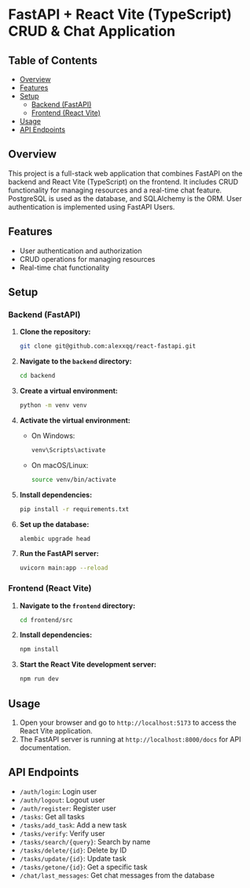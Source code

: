 # FastAPI + React Vite (TypeScript) CRUD & Chat Application

## Table of Contents
- [Overview](#overview)
- [Features](#features)
- [Setup](#setup)
  - [Backend (FastAPI)](#backend-fastapi)
  - [Frontend (React Vite)](#frontend-react-vite)
- [Usage](#usage)
- [API Endpoints](#api-endpoints)

## Overview
This project is a full-stack web application that combines FastAPI on the backend and React Vite (TypeScript) on the frontend. It includes CRUD functionality for managing resources and a real-time chat feature. PostgreSQL is used as the database, and SQLAlchemy is the ORM. User authentication is implemented using FastAPI Users.

## Features
- User authentication and authorization
- CRUD operations for managing resources
- Real-time chat functionality

## Setup

### Backend (FastAPI)
1. **Clone the repository:**
    ```bash
    git clone git@github.com:alexxqq/react-fastapi.git
    ```

2. **Navigate to the `backend` directory:**
    ```bash
    cd backend
    ```

3. **Create a virtual environment:**
    ```bash
    python -m venv venv
    ```

4. **Activate the virtual environment:**
    - On Windows:
        ```bash
        venv\Scripts\activate
        ```
    - On macOS/Linux:
        ```bash
        source venv/bin/activate
        ```

5. **Install dependencies:**
    ```bash
    pip install -r requirements.txt
    ```

6. **Set up the database:**
    ```bash
    alembic upgrade head
    ```

7. **Run the FastAPI server:**
    ```bash
    uvicorn main:app --reload
    ```

### Frontend (React Vite)
1. **Navigate to the `frontend` directory:**
    ```bash
    cd frontend/src
    ```

2. **Install dependencies:**
    ```bash
    npm install
    ```

3. **Start the React Vite development server:**
    ```bash
    npm run dev
    ```

## Usage
1. Open your browser and go to `http://localhost:5173` to access the React Vite application.
2. The FastAPI server is running at `http://localhost:8000/docs` for API documentation.

## API Endpoints
- `/auth/login`: Login user
- `/auth/logout`: Logout user
- `/auth/register`: Register user
- `/tasks`: Get all tasks
- `/tasks/add_task`: Add a new task
- `/tasks/verify`: Verify user
- `/tasks/search/{query}`: Search by name
- `/tasks/delete/{id}`: Delete by ID
- `/tasks/update/{id}`: Update task
- `/tasks/getone/{id}`: Get a specific task
- `/chat/last_messages`: Get chat messages from the database

